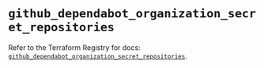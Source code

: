 # `github_dependabot_organization_secret_repositories`

Refer to the Terraform Registry for docs: [`github_dependabot_organization_secret_repositories`](https://registry.terraform.io/providers/integrations/github/6.2.2/docs/resources/dependabot_organization_secret_repositories).

